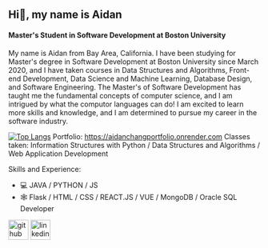## Hi👋,  my name is Aidan
#### Master's Student in Software Development at Boston University
My name is Aidan from Bay Area, California. I have been studying for Master's degree in Software Development at Boston University since March 2020, and I have taken courses in Data Structures and Algorithms, Front-end Development, Data Science and Machine Learning, Database Design, and Software Engineering. The Master's of Software Development has taught me the fundamental concepts of computer science, and I am intrigued by what the computor languages can do! I am excited to learn more skills and knowledge, and I am determined to pursue my career in the software industry.

[![Top Langs](https://github-readme-stats.vercel.app/api/top-langs/?username=aidanschang&layout=compact&theme=tokyonight)](https://github.com/anuraghazra/github-readme-stats)
Portfolio: https://aidanchangportfolio.onrender.com
Classes taken: Information Structures with Python / Data Structures and Algorithms / Web Application Development

Skills and Experience:
* 💻 JAVA / PYTHON / JS
* 🕸️ Flask / HTML / CSS / REACT.JS / VUE / MongoDB / Oracle SQL Developer

[<img src='https://cdn.jsdelivr.net/npm/simple-icons@3.0.1/icons/github.svg' alt='github' height='40'>](https://github.com/aidanschang)  [<img src='https://cdn.jsdelivr.net/npm/simple-icons@3.0.1/icons/linkedin.svg' alt='linkedin' height='40'>](https://www.linkedin.com/in/aidan-chang-b5197860/)  




